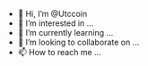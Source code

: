 - 👋 Hi, I’m @Utccoin
- 👀 I’m interested in ...
- 🌱 I’m currently learning ...
- 💞️ I’m looking to collaborate on ...
- 📫 How to reach me ...

<!---
Utccoin/Utccoin is a ✨ special ✨ repository because its `README.md` (this file) appears on your GitHub profile.
You can click the Preview link to take a look at your changes.
--->
